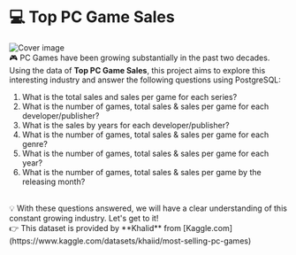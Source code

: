 # 💻 Top PC Game Sales
![Cover image](https://images.pexels.com/photos/459762/pexels-photo-459762.jpeg?auto=compress&cs=tinysrgb&w=1260&h=750&dpr=1)
<br/>
🎮 PC Games have been growing substantially in the past two decades. Using the data of **Top PC Game Sales**, this project aims to explore this interesting industry and answer the following questions using PostgreSQL: <br/>
1. What is the total sales and sales per game for each series?
2. What is the number of games, total sales & sales per game for each developer/publisher?
3. What is the sales by years for each developer/publisher?
4. What is the number of games, total sales & sales per game for each genre?
5. What is the number of games, total sales & sales per game for each year?
6. What is the number of games, total sales & sales per game by the releasing month? 
<br/>
💡 With these questions answered, we will have a clear understanding of this constant growing industry. Let's get to it!
<br/>
👉 This dataset is provided by **Khalid** from [Kaggle.com](https://www.kaggle.com/datasets/khaiid/most-selling-pc-games)
